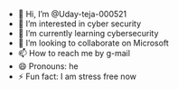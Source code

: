 - 👋 Hi, I’m @Uday-teja-000521
- 👀 I’m interested in cyber security 
- 🌱 I’m currently learning cybersecurity 
- 💞️ I’m looking to collaborate on Microsoft 
- 📫 How to reach me by g-mail
- 😄 Pronouns: he
- ⚡ Fun fact: I am stress free now

<!---
Uday-teja-000521/Uday-teja-000521 is a ✨ special ✨ repository because its `README.md` (this file) appears on your GitHub profile.
You can click the Preview link to take a look at your changes.
--->
